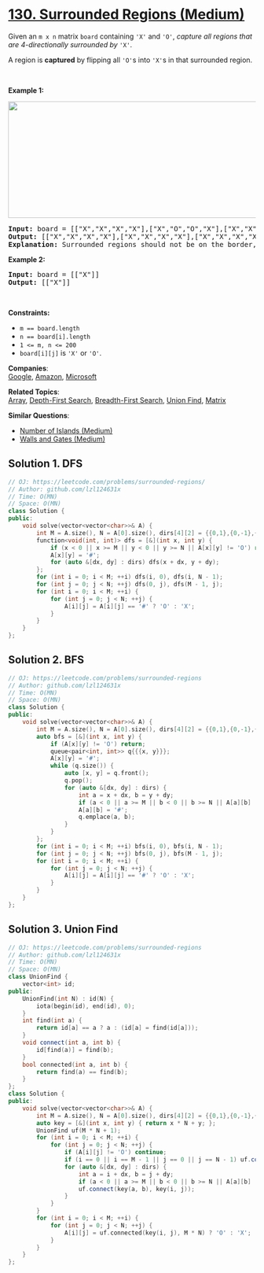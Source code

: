 # [130. Surrounded Regions (Medium)](https://leetcode.com/problems/surrounded-regions/)

<p>Given an <code>m x n</code> matrix <code>board</code> containing <code>'X'</code> and <code>'O'</code>, <em>capture all regions that are 4-directionally&nbsp;surrounded by</em> <code>'X'</code>.</p>

<p>A region is <strong>captured</strong> by flipping all <code>'O'</code>s into <code>'X'</code>s in that surrounded region.</p>

<p>&nbsp;</p>
<p><strong>Example 1:</strong></p>
<img alt="" src="https://assets.leetcode.com/uploads/2021/02/19/xogrid.jpg" style="width: 550px; height: 237px;">
<pre><strong>Input:</strong> board = [["X","X","X","X"],["X","O","O","X"],["X","X","O","X"],["X","O","X","X"]]
<strong>Output:</strong> [["X","X","X","X"],["X","X","X","X"],["X","X","X","X"],["X","O","X","X"]]
<strong>Explanation:</strong> Surrounded regions should not be on the border, which means that any 'O' on the border of the board are not flipped to 'X'. Any 'O' that is not on the border and it is not connected to an 'O' on the border will be flipped to 'X'. Two cells are connected if they are adjacent cells connected horizontally or vertically.
</pre>

<p><strong>Example 2:</strong></p>

<pre><strong>Input:</strong> board = [["X"]]
<strong>Output:</strong> [["X"]]
</pre>

<p>&nbsp;</p>
<p><strong>Constraints:</strong></p>

<ul>
	<li><code>m == board.length</code></li>
	<li><code>n == board[i].length</code></li>
	<li><code>1 &lt;= m, n &lt;= 200</code></li>
	<li><code>board[i][j]</code> is <code>'X'</code> or <code>'O'</code>.</li>
</ul>


**Companies**:  
[Google](https://leetcode.com/company/google), [Amazon](https://leetcode.com/company/amazon), [Microsoft](https://leetcode.com/company/microsoft)

**Related Topics**:  
[Array](https://leetcode.com/tag/array/), [Depth-First Search](https://leetcode.com/tag/depth-first-search/), [Breadth-First Search](https://leetcode.com/tag/breadth-first-search/), [Union Find](https://leetcode.com/tag/union-find/), [Matrix](https://leetcode.com/tag/matrix/)

**Similar Questions**:
* [Number of Islands (Medium)](https://leetcode.com/problems/number-of-islands/)
* [Walls and Gates (Medium)](https://leetcode.com/problems/walls-and-gates/)

## Solution 1. DFS

```cpp
// OJ: https://leetcode.com/problems/surrounded-regions/
// Author: github.com/lzl124631x
// Time: O(MN)
// Space: O(MN)
class Solution {
public:
    void solve(vector<vector<char>>& A) {
        int M = A.size(), N = A[0].size(), dirs[4][2] = {{0,1},{0,-1},{1,0},{-1,0}};
        function<void(int, int)> dfs = [&](int x, int y) {
            if (x < 0 || x >= M || y < 0 || y >= N || A[x][y] != 'O') return;
            A[x][y] = '#';
            for (auto &[dx, dy] : dirs) dfs(x + dx, y + dy);
        };
        for (int i = 0; i < M; ++i) dfs(i, 0), dfs(i, N - 1);
        for (int j = 0; j < N; ++j) dfs(0, j), dfs(M - 1, j);
        for (int i = 0; i < M; ++i) {
            for (int j = 0; j < N; ++j) {
                A[i][j] = A[i][j] == '#' ? 'O' : 'X';
            }
        }
    }
};
```

## Solution 2. BFS

```cpp
// OJ: https://leetcode.com/problems/surrounded-regions
// Author: github.com/lzl124631x
// Time: O(MN)
// Space: O(MN)
class Solution {
public:
    void solve(vector<vector<char>>& A) {
        int M = A.size(), N = A[0].size(), dirs[4][2] = {{0,1},{0,-1},{1,0},{-1,0}};
        auto bfs = [&](int x, int y) {
            if (A[x][y] != 'O') return;
            queue<pair<int, int>> q{{{x, y}}};
            A[x][y] = '#';
            while (q.size()) {
                auto [x, y] = q.front();
                q.pop();
                for (auto &[dx, dy] : dirs) {
                    int a = x + dx, b = y + dy;
                    if (a < 0 || a >= M || b < 0 || b >= N || A[a][b] != 'O') continue;
                    A[a][b] = '#';
                    q.emplace(a, b);
                }
            }
        };
        for (int i = 0; i < M; ++i) bfs(i, 0), bfs(i, N - 1);
        for (int j = 0; j < N; ++j) bfs(0, j), bfs(M - 1, j);
        for (int i = 0; i < M; ++i) {
            for (int j = 0; j < N; ++j) {
                A[i][j] = A[i][j] == '#' ? 'O' : 'X';
            }
        }
    }
};
```

## Solution 3. Union Find

```cpp
// OJ: https://leetcode.com/problems/surrounded-regions
// Author: github.com/lzl124631x
// Time: O(MN)
// Space: O(MN)
class UnionFind {
    vector<int> id;
public:
    UnionFind(int N) : id(N) {
        iota(begin(id), end(id), 0);
    }
    int find(int a) {
        return id[a] == a ? a : (id[a] = find(id[a]));
    }
    void connect(int a, int b) {
        id[find(a)] = find(b);
    }
    bool connected(int a, int b) {
        return find(a) == find(b);
    }
};
class Solution {
public:
    void solve(vector<vector<char>>& A) {
        int M = A.size(), N = A[0].size(), dirs[4][2] = {{0,1},{0,-1},{1,0},{-1,0}};
        auto key = [&](int x, int y) { return x * N + y; };
        UnionFind uf(M * N + 1);
        for (int i = 0; i < M; ++i) {
            for (int j = 0; j < N; ++j) {
                if (A[i][j] != 'O') continue;
                if (i == 0 || i == M - 1 || j == 0 || j == N - 1) uf.connect(key(i, j), M * N);
                for (auto &[dx, dy] : dirs) {
                    int a = i + dx, b = j + dy;
                    if (a < 0 || a >= M || b < 0 || b >= N || A[a][b] != 'O') continue;
                    uf.connect(key(a, b), key(i, j));
                }
            }
        }
        for (int i = 0; i < M; ++i) {
            for (int j = 0; j < N; ++j) {
                A[i][j] = uf.connected(key(i, j), M * N) ? 'O' : 'X';
            }
        }
    }
};
```